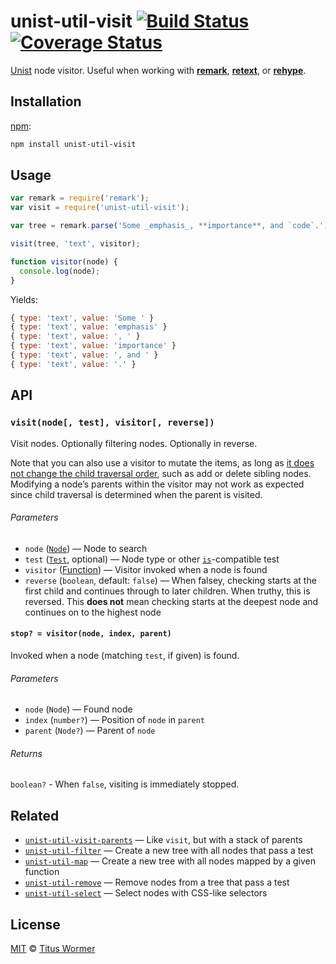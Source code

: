 # unist-util-visit [![Build Status][build-badge]][build-page] [![Coverage Status][coverage-badge]][coverage-page]

[Unist][] node visitor.  Useful when working with [**remark**][remark],
[**retext**][retext], or [**rehype**][rehype].

## Installation

[npm][]:

```bash
npm install unist-util-visit
```

## Usage

```javascript
var remark = require('remark');
var visit = require('unist-util-visit');

var tree = remark.parse('Some _emphasis_, **importance**, and `code`.');

visit(tree, 'text', visitor);

function visitor(node) {
  console.log(node);
}
```

Yields:

```js
{ type: 'text', value: 'Some ' }
{ type: 'text', value: 'emphasis' }
{ type: 'text', value: ', ' }
{ type: 'text', value: 'importance' }
{ type: 'text', value: ', and ' }
{ type: 'text', value: '.' }
```

## API

### `visit(node[, test], visitor[, reverse])`

Visit nodes.  Optionally filtering nodes.  Optionally in reverse.

Note that you can also use a visitor to mutate the items, as long as [it does
not change the child traversal order][gh-9], such as add or delete sibling
nodes.  Modifying a node’s parents within the visitor may not work as expected
since child traversal is determined when the parent is visited.

###### Parameters

*   `node` ([`Node`][node])
    — Node to search
*   `test` ([`Test`][is], optional)
    — Node type or other [`is`][is]-compatible test
*   `visitor` ([Function][visitor])
    — Visitor invoked when a node is found
*   `reverse` (`boolean`, default: `false`)
    — When falsey, checking starts at the first child and continues
    through to later children.  When truthy, this is reversed.
    This **does not** mean checking starts at the deepest node and
    continues on to the highest node

#### `stop? = visitor(node, index, parent)`

Invoked when a node (matching `test`, if given) is found.

###### Parameters

*   `node` (`Node`) — Found node
*   `index` (`number?`) — Position of `node` in `parent`
*   `parent` (`Node?`) — Parent of `node`

###### Returns

`boolean?` - When `false`, visiting is immediately stopped.

## Related

*   [`unist-util-visit-parents`](https://github.com/syntax-tree/unist-util-visit-parents)
    — Like `visit`, but with a stack of parents
*   [`unist-util-filter`](https://github.com/eush77/unist-util-filter)
    — Create a new tree with all nodes that pass a test
*   [`unist-util-map`](https://github.com/syntax-tree/unist-util-map)
    — Create a new tree with all nodes mapped by a given function
*   [`unist-util-remove`](https://github.com/eush77/unist-util-remove)
    — Remove nodes from a tree that pass a test
*   [`unist-util-select`](https://github.com/eush77/unist-util-select)
    — Select nodes with CSS-like selectors

## License

[MIT][license] © [Titus Wormer][author]

<!-- Definition -->

[build-badge]: https://img.shields.io/travis/syntax-tree/unist-util-visit.svg

[build-page]: https://travis-ci.org/syntax-tree/unist-util-visit

[coverage-badge]: https://img.shields.io/codecov/c/github/syntax-tree/unist-util-visit.svg

[coverage-page]: https://codecov.io/github/syntax-tree/unist-util-visit?branch=master

[npm]: https://docs.npmjs.com/cli/install

[license]: LICENSE

[author]: http://wooorm.com

[unist]: https://github.com/syntax-tree/unist

[retext]: https://github.com/wooorm/retext

[remark]: https://github.com/wooorm/remark

[rehype]: https://github.com/wooorm/rehype

[node]: https://github.com/syntax-tree/unist#node

[is]: https://github.com/syntax-tree/unist-util-is#istest-node-index-parent-context

[visitor]: #stop--visitornode-index-parent

[gh-9]: https://github.com/syntax-tree/unist-util-visit/issues/9
